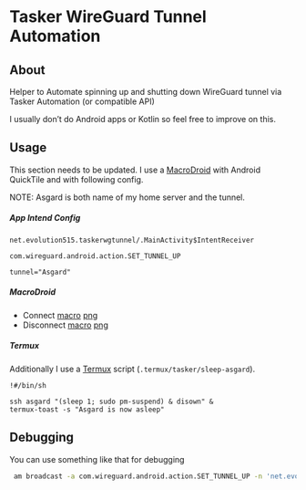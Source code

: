 # Tasker WireGuard Tunnel Automation

## About

Helper to Automate spinning up and shutting down WireGuard tunnel via Tasker Automation (or compatible API)

I usually don’t do Android apps or Kotlin so feel free to improve on this.

## Usage

This section needs to be updated. I use a [MacroDroid](https://www.macrodroid.com/) with Android QuickTile and with following config.

NOTE: Asgard is both name of my home server and the tunnel.

##### App Intend Config

`````net.evolution515.taskerwgtunnel/.MainActivity%IntentReceiver
net.evolution515.taskerwgtunnel/.MainActivity$IntentReceiver
`````

````
com.wireguard.android.action.SET_TUNNEL_UP
````

```
tunnel="Asgard"
```

##### MacroDroid

- Connect [macro](Connect_to_Asgard.macro) [png](Connect_to_Asgard.png)
- Disconnect [macro](Disconnect_Asgard.macro) [png](Disconnect_Asgard.png)

##### Termux

Additionally I use a [Termux](https://termux.com/) script (`.termux/tasker/sleep-asgard`).

```
!#/bin/sh

ssh asgard "(sleep 1; sudo pm-suspend) & disown" &
termux-toast -s "Asgard is now asleep"
```

## Debugging

You can use something like that for debugging

```bash
 am broadcast -a com.wireguard.android.action.SET_TUNNEL_UP -n 'net.evolution515.taskerwgtunnel/.MainActivity$IntentReceiver' --es tunnel Asgard
```


